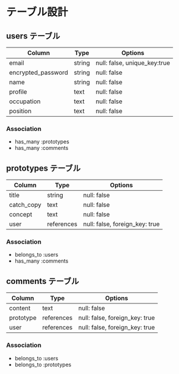 # テーブル設計

## users テーブル

| Column             | Type   | Options                            |
| ------------------ | ------ | -----------------------------------|
| email              | string | null: false, unique_key:true       |
| encrypted_password | string | null: false                        |
| name               | string | null: false                        |
| profile            | text   | null: false                        |
| occupation         | text   | null: false                        | 
| position           | text   | null: false                        |


### Association

- has_many :prototypes
- has_many :comments

## prototypes テーブル

| Column          | Type       | Options                           |
| ----------------|----------- |-----------------------------------|
| title           | string     | null: false                       |
| catch_copy      | text       | null: false                       |
| concept         | text       | null: false                       |
| user            | references | null: false, foreign_key: true    |

### Association

- belongs_to :users
- has_many :comments

## comments テーブル

| Column       | Type       | Options                           |
| -------------|----------- |-----------------------------------|
| content      | text       | null: false                       |
| prototype    | references | null: false, foreign_key: true    |
| user         | references | null: false, foreign_key: true    |

### Association

- belongs_to :users
- belongs_to :prototypes






